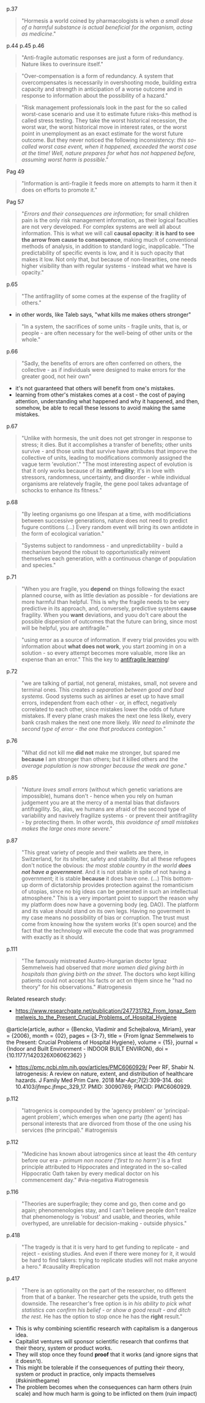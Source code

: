 
p.37
> "Hormesis a world coined by pharmacologists is when *a small dose of a harmful substance is actual beneficial for the organism, acting as medicine*."

p.44 p.45 p.46
> "Anti-fragile automatic responses are just a form of redundancy. Nature likes to overinsure itself."

> "Over-compensation is a form of redundancy. A system that overcompensates is necessarily in overshooting mode, building extra capacity and strength in anticipation of a worse outcome and in response to information about the possibility of a hazard."

> "Risk management professionals look in the past for the so called worst-case scenario and use it to estimate future risks-this method is called stress testing. 
> They take the worst historical recession, the worst war, the worst historical move in interest rates, or the worst point in unemployment as an exact estimate for the worst future outcome. But they never noticed the following inconsistency: *this so-called worst case event, when it happened, exceeded the worst case at the time! Well, nature prepares for what has not happened before, assuming worst harm is possible*."

Pag 49
> "Information is anti-fragile it feeds more on attempts to harm it then it does on efforts to promote it."

Pag 57
> "*Errors and their consequences are information*; for small children pain is the only risk management information, as their logical faculties are not very developed. For complex systems are well all about information. This is what we will call __causal opacity__: __it is hard to see the arrow from cause to consequence__, making much of conventional methods of analysis, in addition to standard logic, inapplicable. 
> "The predictability of specific events is low, and it is such opacity that makes it low. Not only that, but because of non-linearities, one needs higher visibility than with regular systems - instead what we have is opacity."

p.65
> "The antifragility of some comes at the expense of the fragility of others."
- in other words, like Taleb says, "what kills me makes others stronger"

> "In a system, the sacrifices of some units - fragile units, that is, or people - are often necessary for the well-being of other units or the whole."

p.66
> "Sadly, the benefits of errors are often conferred on others, the collective - as if individuals were designed to make errors for the greater good, not heir own"
- it's not guaranteed that others will benefit from one's mistakes.
- learning from other's mistakes comes at a cost - the cost of paying attention, understanding what happened and why it happened, and then, somehow, be able to recall these lessons to avoid making the same mistakes.

p.67
> "Unlike with hormesis, the unit does not get stronger in response to stress; it dies. But it accomplishes a transfer of benefits; other units survive - and those units that survive have attributes that imporve the collective of units, leading to modifications commonly assigned the vague term 'evolution'."
> "The most interesting aspect of evolution is that it only works because of its __antifragility__; it's in love with stressors, randomness, uncertainty, and disorder - while individual organisms are relatevely fragile, the gene pool takes advantage of schocks to enhance its fitness."

p.68
> "By leeting organisms go one lifespan at a time, with modificiations between successive generations, nature does not need to predict fugure contitions (...) Every random event will bring its own antidote in the form of ecological variation."

> "Systems subject to randomness - and unpredictability - build a mechanism beyond the robust to opportunistically reinvent themselves each generation, with a continuous change of population and species."

p.71
> "When you are fragile, you __depend__ on things following the exact planned course, with as little deviation as possible - for deviations are more harmful than helpful. This is why the fragile needs to be very predictive in its approach, and, conversely, predictive systems __cause__ fragility. When you __want__ deviations, and yuou do't care about the possible dispersion of outcomes that the future can bring, since most will be helpful, you are antifragile."

> "using error as a source of information. If every trial provides you with information about __what does not work__, you start zooming in on a solution - so every attempt becomes more valuable, more like an expense than an error."
This the key to [antifragile learning](antifragile-learning.md)!

p.72
> "we are talking of partial, not general, mistakes, small, not severe and terminal ones. This creates *a separation between good and bad systems*. Good systems such as airlines ar eset up to have small errors, independent from each other - or, in effect, negatively correlated to each other, since mistakes lower the odds of future mistakes. If every plane crash makes the next one less likely, every bank crash  makes the next one more likely. *We need to eliminate the second type of error - the one that produces contagion.*"

p.76
> "What did not kill me __did not__ make me stronger, but spared me __because__ I am stronger than others; but it killed others and the *average population is now stronger because the weak are gone*."

p.85
> "*Nature loves small errors* (without which genetic variations are impossible), humans don't - hence when you rely on human judgement you are at the mercy of a mental bias that disfavors antifragility. So, alas, we humans are afraid of the second type of variability and navively fragilize systems - or prevent their antifragility - by protecting them. In other words, *this avoidance of small mistakes makes the large ones more severe*."

p.87
> "This great variety of people and their wallets are there, in Switzerland, for its shelter, safety and stability. But all these refugees don't notice the obvious: *the most stable country in the world __does not have a government__*. And it is not stable in spite of not having a government; it is stable __because__ it does have one. (...) This bottom-up dorm of dictatorship provides protection against the romanticism of utopias, since no big ideas can be generated in such an intellectual atmosphere."
This is a very important point to support the reason why my platform does now have a governing body (eg. DAO).
The platform and its value should stand on its own legs.
Having no goverment in my case means no possibility of bias or corruption.
The trust must come from knowing how the system works (it's open source) and the fact that the technology will execute the code that was programmed with exactly as it should.

p.111
> "The famously mistreated Austro-Hungarian doctor Ignaz Semmelweis had observed that *more women died giving birth in hospitals than giving birth on the street*. The doctors who kept killing patients could not accept his facts or act on thjem since he "had no theory" for his observations." #iatrogenesis

Related research study:
- https://www.researchgate.net/publication/247731782_From_Ignaz_Semmelweis_to_the_Present_Crucial_Problems_of_Hospital_Hygiene

@article{article,
author = {Bencko, Vladimir and Schejbalova, Miriam},
year = {2006},
month = {02},
pages = {3-7},
title = {From Ignaz Semmelweis to the Present: Crucial Problems of Hospital Hygiene},
volume = {15},
journal = {Indoor and Built Environment - INDOOR BUILT ENVIRON},
doi = {10.1177/1420326X06062362}
}

- https://pmc.ncbi.nlm.nih.gov/articles/PMC6060929/
Peer RF, Shabir N. Iatrogenesis: A review on nature, extent, and distribution of healthcare hazards. J Family Med Prim Care. 2018 Mar-Apr;7(2):309-314. doi: 10.4103/jfmpc.jfmpc_329_17. PMID: 30090769; PMCID: PMC6060929.

p.112
> "Iatrogenics is compounded by the 'agency problem' or 'principal-agent problem', which emerges when one party (the agent) has personal interests that are divorced from those of the one using his services (the principal)." #iatrogenisis

p.112
> "Medicine has known about iatrogenics since at least the 4th century before our era - *primum non nocere ('first to no harm')* is a first principle attributed to Hippocrates and integrated in the so-called Hippocratic Oath taken by every medical doctor on his commencement day." #via-negativa #iatrogenesis

p.116
> "Theories are superfragile; they come and go, then come and go again; phenomenologies stay, and I can't believe people don't realize that phenomenology is 'robust' and usable, and theories, while overhyped, are unreliable for decision-making - outside physics."


p.418
> "The tragedy is that it is very hard to get funding to replicate - and reject - existing studies. And even if there were money for it, it would be hard to find takers: trying to replicate studies will not make anyone a hero." #causality #replication

p.417
> "There is an optionality on the part of the researcher, no different from that of a banker. The researcher gets the upside, truth gets the downside. The researcher's free option is in *his ability to pick what statistics can confirm his belief - or show a good result - and ditch the rest*. He has the option to stop once he has the __right__ result."
- This is why combining scientific research with capitalism is a dangerous idea.
- Capitalist ventures will sponsor scientific research that confirms that their theory, system or product works.
- They will stop once they found __proof__ that it works (and ignore signs that it doesn't).
- This might be tolerable if the consequences of putting their theory, system or product in practice, only impacts themselves (#skininthegame)
- The problem becomes when the consequences can harm others (ruin scale) and how much harm is going to be inflicted on them (ruin impact)


